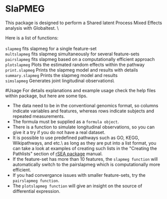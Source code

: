 # SlaPMEG
This package is designed to perform a Shared latent Process Mixed Effects analysis with Globaltest. \

Here is a list of functions:\
\
`slapmeg` fits slapmeg for a single feature-set\
`multslapmeg` fits slapmeg simultaneously for several feature-sets\
`pairslapmeg`  fits slapmeg based on a computationally efficient approach\
`plotslapmeg`  Plots the estimated random effects within the pathway \
`print.slapmeg`  Prints the slapmeg model and results with details\
`summary.slapmeg` Prints the slapmeg model and results \
`simslapmeg` Generates joint lingitudinal observations\

#Usage
For details explanations and example usage check the help files within package, but here are some tips.
* The data need to be in the conventional genomics format, so columns indicate variables and features, whereas rows indicate subjects and repeated measurements.
* The formula must be supplied as a `formula object`.
* There is a function to simulate longitudinal observations, so you can give it a try if you do not have a real dataset.
* It is possible to use predefined pathways such as GO, KEGG, Wikipathways, and etc.\ as long as they are put into a list format, you can take a look at examples of creating such lists in the "Creating the Pathlists" section of [rSEA package](https://github.com/mitra-ep/rSEA) manual.
* If the feature-set has more than 10 features, the `slapmeg function` will automatically switch to the pairslapmeg which is computationally more efficient. 
* If you had convergance issues with smaller feature-sets, try the `pairslapmeg function`.
* The `plotslapmeg function` will give an insight on the source of differential expression.
